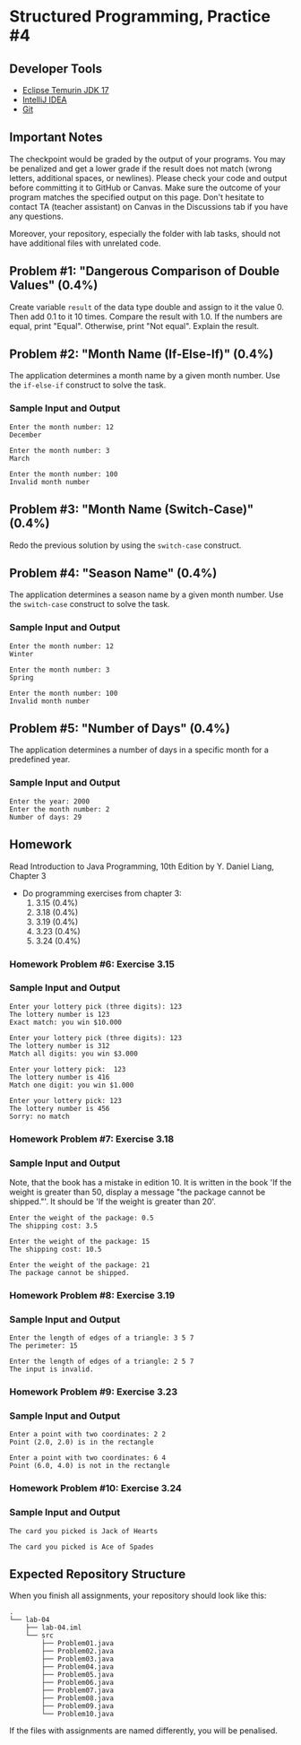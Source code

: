Structured Programming, Practice #4
===================================

## Developer Tools

* [Eclipse Temurin JDK 17](https://adoptium.net)
* [IntelliJ IDEA](https://www.jetbrains.com/idea/download)
* [Git](https://git-scm.com)

## Important Notes

The checkpoint would be graded by the output of your programs. You may be penalized and get a lower grade if the result does not match (wrong letters, additional spaces, or newlines). Please check your code and output before committing it to GitHub or Canvas. Make sure the outcome of your program matches the specified output on this page. Don't hesitate to contact TA (teacher assistant) on Canvas in the Discussions tab if you have any questions.

Moreover, your repository, especially the folder with lab tasks, should not have additional files with unrelated code.

## Problem #1: "Dangerous Comparison of Double Values" (0.4%)

Create variable `result` of the data type double and assign to it the value 0. Then add 0.1 to it 10 times. Compare the result with 1.0. If the numbers are equal, print "Equal". Otherwise, print "Not equal". Explain the result.

## Problem #2: "Month Name (If-Else-If)" (0.4%)

The application determines a month name by a given month number. Use the `if-else-if` construct to solve the task.

### Sample Input and Output

```
Enter the month number: 12
December
```

```
Enter the month number: 3
March
```

```
Enter the month number: 100
Invalid month number
```

## Problem #3: "Month Name (Switch-Case)" (0.4%)

Redo the previous solution by using the `switch-case` construct.

## Problem #4: "Season Name" (0.4%)

The application determines a season name by a given month number. Use the `switch-case` construct to solve the task.

### Sample Input and Output

```
Enter the month number: 12
Winter
```

```
Enter the month number: 3
Spring
```

```
Enter the month number: 100
Invalid month number
```

## Problem #5: "Number of Days" (0.4%)

The application determines a number of days in a specific month for a predefined year.

### Sample Input and Output

```
Enter the year: 2000
Enter the month number: 2
Number of days: 29
```

## Homework

Read Introduction to Java Programming, 10th Edition by Y. Daniel Liang, Chapter 3

* Do programming exercises from chapter 3:
  1. 3.15 (0.4%)
  2. 3.18 (0.4%)
  3. 3.19 (0.4%)
  4. 3.23 (0.4%)
  5. 3.24 (0.4%)


### Homework Problem #6: Exercise 3.15

### Sample Input and Output

```
Enter your lottery pick (three digits): 123
The lottery number is 123
Exact match: you win $10.000
```

```
Enter your lottery pick (three digits): 123
The lottery number is 312
Match all digits: you win $3.000
```

```
Enter your lottery pick:  123
The lottery number is 416
Match one digit: you win $1.000
```

```
Enter your lottery pick: 123
The lottery number is 456
Sorry: no match
```

### Homework Problem #7: Exercise 3.18

### Sample Input and Output

Note, that the book has a mistake in edition 10. It is written in the book 'If the weight is greater than 50, display a message "the package cannot be shipped."'. It should be 'If the weight is greater than 20'.

```
Enter the weight of the package: 0.5
The shipping cost: 3.5
```

```
Enter the weight of the package: 15
The shipping cost: 10.5
```

```
Enter the weight of the package: 21
The package cannot be shipped.
```

### Homework Problem #8: Exercise 3.19

### Sample Input and Output

```
Enter the length of edges of a triangle: 3 5 7
The perimeter: 15
```

```
Enter the length of edges of a triangle: 2 5 7
The input is invalid.
```

### Homework Problem #9: Exercise 3.23

### Sample Input and Output

```
Enter a point with two coordinates: 2 2
Point (2.0, 2.0) is in the rectangle
```

```
Enter a point with two coordinates: 6 4
Point (6.0, 4.0) is not in the rectangle
```

### Homework Problem #10: Exercise 3.24

### Sample Input and Output

```
The card you picked is Jack of Hearts
```

```
The card you picked is Ace of Spades
```

## Expected Repository Structure

When you finish all assignments, your repository should look like this:

```
.
└── lab-04
    ├── lab-04.iml
    └── src
        ├── Problem01.java
        ├── Problem02.java
        ├── Problem03.java
        ├── Problem04.java
        ├── Problem05.java
        ├── Problem06.java
        ├── Problem07.java
        ├── Problem08.java
        ├── Problem09.java
        └── Problem10.java
```

If the files with assignments are named differently, you will be penalised.
